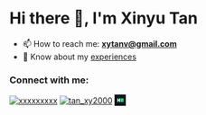 <!--
**Tan-xinyu2000/Tan-xinyu2000** is a ✨ _special_ ✨ repository because its `README.md` (this file) appears on your GitHub profile.
-->

# Hi there 👋, I'm Xinyu Tan
- 📫 How to reach me: **xytanv@gmail.com** 
- 📄 Know about my [experiences](https://www.linkedin.com/in/xinyu-tan-1222b9230/)

### Connect with me: 
<p align="left"> 
<a href="https://kaggle.com/xxxxxxxxx" target="blank"><img align="center" src="https://raw.githubusercontent.com/rahuldkjain/github-profile-readme-generator/master/src/images/icons/Social/kaggle.svg" alt="xxxxxxxxx" height="20" width="20" /></a> 
<a href="https://instagram.com/tan_xy2000" target="blank"><img align="center" src="https://raw.githubusercontent.com/rahuldkjain/github-profile-readme-generator/master/src/images/icons/Social/instagram.svg" alt="tan_xy2000" height="20" width="20" /></a> 
<a href=https://www.hackerrank.com/profile/xinyutan2000 target="blank"><img align="center" src="https://github.com/Tan-xinyu2000/Tan-xinyu2000/blob/main/HackerRank_Icon-1000px.png" alt="@xinyutan2000" height="20" width="20" /></a> 
</p> 

<!--
<p><img align="center" src="https://github-readme-stats.vercel.app/api/top-langs?username=Tan-xinyu2000&show_icons=true&locale=en&layout=compact" alt="Tan-xinyu2000" /></p>
-->
